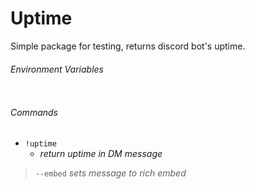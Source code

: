 # Uptime

Simple package for testing, returns discord bot's uptime.

###### Environment Variables

```
```

###### Commands
- `!uptime`
  - *return uptime in DM message*

> `--embed`  *sets message to rich embed*
